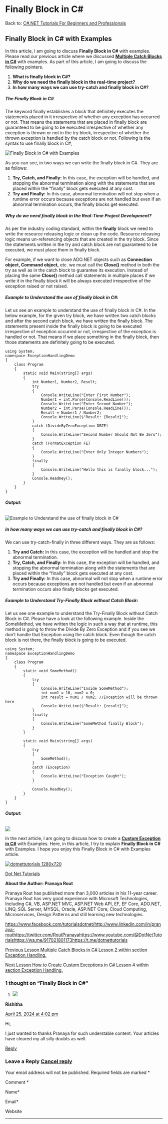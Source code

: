 # Finally Block in C#
		

Back to: [C#.NET Tutorials For Beginners and Professionals](https://dotnettutorials.net/course/csharp-dot-net-tutorials/)

## **Finally Block in C# with Examples**

In this article, I am going to discuss **Finally Block in C#** with examples. Please read our previous article where we discussed [**Multiple Catch Blocks in C#**](https://dotnettutorials.net/lesson/multiple-catch-blocks-csharp/) with examples. As part of this article, I am going to discuss the following pointers.

1. **What is finally block in C#?**
2. **Why do we need the finally block in the real-time project?**
3. **In how many ways we can use try-catch and finally block in C#?**

##### **The Finally Block in C#**

The keyword finally establishes a block that definitely executes the statements placed in it irrespective of whether any exception has occurred or not. That means the statements that are placed in finally block are guaranteed to be going to be executed irrespective of whether any exception is thrown or not in the try block, irrespective of whether the thrown exception is handled by the catch block or not. Following is the syntax to use finally block in C#,

![Finally Block in C# with Examples](https://dotnettutorials.net/wp-content/uploads/2022/09/finally-block-in-c.jpeg "Finally Block in C# with Examples")

As you can see, in two ways we can write the finally block in C#. They are as follows:

1. **Try, Catch, and Finally:** In this case, the exception will be handled, and stopping the abnormal termination along with the statements that are placed within the “finally” block gets executed at any cost.
2. **Try and Finally:** In this case, abnormal termination will not stop when a runtime error occurs because exceptions are not handled but even if an abnormal termination occurs, the finally blocks get executed.

##### **Why do we need finally block in the Real-Time Project Development?**

As per the industry coding standard, within the **finally** block we need to write the resource releasing logic or clean up the code. Resource releasing logic means un-referencing objects that are created in the try block. Since the statements written in the try and catch block are not guaranteed to be executed, we must place them in finally block.

For example, if we want to close ADO.NET objects such as **Connection object, Command object,** etc. we must call the **Close()** method in both the try as well as in the catch block to guarantee its execution. Instead of placing the same **Close()** method call statements in multiple places if we write it in the finally block it will be always executed irrespective of the exception raised or not raised.

##### **Example to Understand the use of finally block in C#:**

Let us see an example to understand the use of finally block in C#. In the below example, for the given try block, we have written two catch blocks and after the second catch block, we have written the finally block. The statements present inside the finally block is going to be executed irrespective of exception occurred or not, irrespective of the exception is handled or not. That means if we place something in the finally block, then those statements are definitely going to be executed.

```
using System;
namespace ExceptionHandlingDemo
{
    class Program
    {
        static void Main(string[] args)
        {
            int Number1, Number2, Result;
            try
            {
                Console.WriteLine("Enter First Number");
                Number1 = int.Parse(Console.ReadLine());
                Console.WriteLine("Enter Second Number");
                Number2 = int.Parse(Console.ReadLine());
                Result = Number1 / Number2;
                Console.WriteLine($"Result: {Result}");
            }
            catch (DivideByZeroException DBZE)
            {
                Console.WriteLine("Second Number Should Not Be Zero");
            }
            catch (FormatException FE)
            {
                Console.WriteLine("Enter Only Integer Numbers");
            }
            finally
            {
                Console.WriteLine("Hello this is finally block...");
            }
            Console.ReadKey();
        }
    }
}
```

###### **Output:**

![Example to Understand the use of finally block in C#](https://dotnettutorials.net/wp-content/uploads/2022/09/word-image-30408-2.png "Example to Understand the use of finally block in C#")

##### **In how many ways we can use try-catch and finally block in C#?**

We can use try-catch-finally in three different ways. They are as follows:

1. **Try and Catch:** In this case, the exception will be handled and stop the abnormal termination.
2. **Try, Catch, and Finally:** In this case, the exception will be handled, and stopping the abnormal termination along with the statements that are placed within the “finally” block gets executed at any cost.
3. **Try and Finally:** In this case, abnormal will not stop when a runtime error occurs because exceptions are not handled but even if an abnormal termination occurs also finally blocks get executed.

##### **Example to Understand Try-Finally Block without Catch Block:**

Let us see one example to understand the Try-Finally Block without Catch Block in C#. Please have a look at the following example. Inside the SomeMethod, we have written the logic in such a way that at runtime, this method is going to throw the Divide By Zero Exception and if you see we don’t handle that Exception using the catch block. Even though the catch block is not there, the finally block is going to be executed.

```
using System;
namespace ExceptionHandlingDemo
{
    class Program
    {
        static void SomeMethod()
        {
            try
            {
                Console.WriteLine("Inside SomeMethod");
                int num1 = 10, num2 = 0;
                int result = num1 / num2; //Exception will be thrown here
                Console.WriteLine($"Result: {result}");
            }
            finally
            {
                Console.WriteLine("SomeMethod finally Block");
            }
        }

        static void Main(string[] args)
        {
            try
            {
                SomeMethod();
            }
            catch (Exception)
            {
                Console.WriteLine("Exception Caught");
            }
           
            Console.ReadKey();
        }
    }
}
```

###### **Output:**

![](https://dotnettutorials.net/wp-content/uploads/2022/09/word-image-30408-3.png)

In the next article, I am going to discuss how to create a [**Custom Exception in C#**](https://dotnettutorials.net/lesson/create-custom-exception-csharp/) with Examples. Here, in this article, I try to explain **Finally Block in C#** with Examples. I hope you enjoy this Finally Block in C# with Examples article. 

[![dotnettutorials 1280x720](https://dotnettutorials.net/wp-content/uploads/2023/10/dotnettutorials-1280x720-1.png)](https://dotnettutorials.net/pranaya-rout/)

[Dot Net Tutorials](https://dotnettutorials.net/pranaya-rout/)

**About the Author: Pranaya Rout**

Pranaya Rout has published more than 3,000 articles in his 11-year career. Pranaya Rout has very good experience with Microsoft Technologies, Including C#, VB, ASP.NET MVC, ASP.NET Web API, EF, EF Core, ADO.NET, LINQ, SQL Server, MYSQL, Oracle, ASP.NET Core, Cloud Computing, Microservices, Design Patterns and still learning new technologies.

https://www.facebook.com/tutorialsdotnet/http://www.linkedin.com/in/pranaya-routhttps://twitter.com/RoutPranayahttps://www.youtube.com/@DotNetTutorialshttps://wa.me/917021801173https://t.me/dotnettutorials

	
[Previous Lesson
Multiple Catch Blocks in C#
			Lesson 2 within section Exception Handling.](https://dotnettutorials.net/lesson/multiple-catch-blocks-csharp/)

	
[Next Lesson
How to Create Custom Exceptions in C#
			Lesson 4 within section Exception Handling.](https://dotnettutorials.net/lesson/create-custom-exception-csharp/)

### 			1 thought on “Finally Block in C#”

1. ![](https://secure.gravatar.com/avatar/bd510c7114bc7b40183d13b4cfc113f5?s=50&d=mm&r=g)

**Rishitha**

[April 25, 2024 at 4:02 pm](https://dotnettutorials.net/lesson/finally-block-in-csharp/#comment-5005)
													
Hi,

I just wanted to thanks Pranaya for such understable content. Your articles have cleared my all silly doubts as well.
							
[Reply](https://dotnettutorials.net/lesson/finally-block-in-csharp//#comment-5005)

		
### Leave a Reply [Cancel reply](/lesson/finally-block-in-csharp/#respond)

Your email address will not be published. Required fields are marked \*

Comment \* 

Name\*

Email\*

Website

---